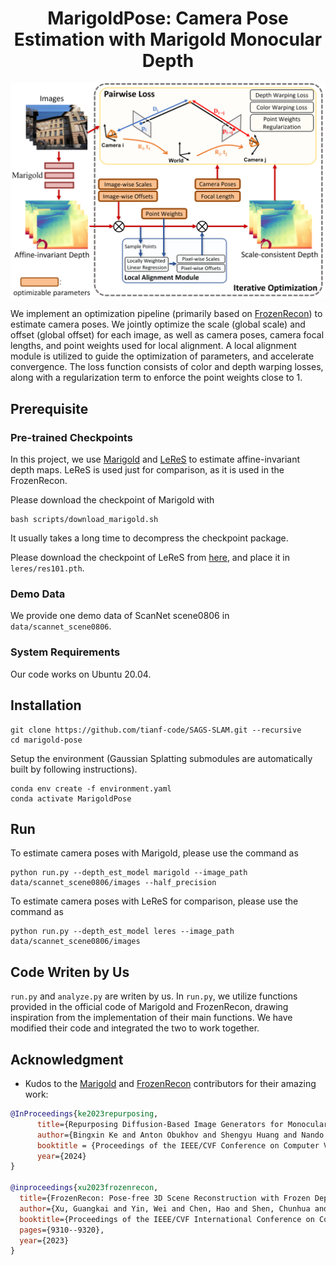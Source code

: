 <div align="center">

  <h1 align="center">MarigoldPose: Camera Pose Estimation with Marigold Monocular Depth</h1>
  <img width="800" alt="image" src="figures/method_overview.png">

</div>

We implement an optimization pipeline (primarily based on [FrozenRecon](https://github.com/aim-uofa/FrozenRecon)) to estimate camera poses. We jointly optimize the scale (global scale) and offset (global offset) for each image, as well as camera poses, camera focal lengths, and point weights used for local alignment. A local alignment module is utilized to guide the optimization of parameters, and accelerate convergence. The loss function consists of color and depth warping losses, along with a regularization term to enforce the point weights close to 1.

## Prerequisite

### Pre-trained Checkpoints
In this project, we use [Marigold](https://github.com/prs-eth/marigold) and [LeReS](https://github.com/aim-uofa/AdelaiDepth/tree/main) to estimate affine-invariant depth maps. LeReS is used just for comparison, as it is used in the FrozenRecon.

Please download the checkpoint of Marigold with
```
bash scripts/download_marigold.sh
```
It usually takes a long time to decompress the checkpoint package.

Please download the checkpoint of LeReS from [here](https://pan.baidu.com/s/1o2oVMiLRu770Fdpa65Pdbw?pwd=g3yi), and place it in `leres/res101.pth`.

### Demo Data
We provide one demo data of ScanNet scene0806 in `data/scannet_scene0806`.

### System Requirements
Our code works on Ubuntu 20.04.


## Installation
```
git clone https://github.com/tianf-code/SAGS-SLAM.git --recursive
cd marigold-pose
```

Setup the environment (Gaussian Splatting submodules are automatically built by following instructions).
```
conda env create -f environment.yaml
conda activate MarigoldPose
```


## Run

To estimate camera poses with Marigold, please use the command as

```
python run.py --depth_est_model marigold --image_path data/scannet_scene0806/images --half_precision
```

To estimate camera poses with LeReS for comparison, please use the command as

```
python run.py --depth_est_model leres --image_path data/scannet_scene0806/images
```

## Code Writen by Us
`run.py` and `analyze.py` are writen by us. In `run.py`, we utilize functions provided in the official code of Marigold and FrozenRecon, drawing inspiration from the implementation of their main functions. We have modified their code and integrated the two to work together.


## Acknowledgment

- Kudos to the [Marigold](https://github.com/prs-eth/marigold) and [FrozenRecon](https://github.com/aim-uofa/FrozenRecon) contributors for their amazing work:

```bibtex
@InProceedings{ke2023repurposing,
      title={Repurposing Diffusion-Based Image Generators for Monocular Depth Estimation},
      author={Bingxin Ke and Anton Obukhov and Shengyu Huang and Nando Metzger and Rodrigo Caye Daudt and Konrad Schindler},
      booktitle = {Proceedings of the IEEE/CVF Conference on Computer Vision and Pattern Recognition (CVPR)},
      year={2024}
}

@inproceedings{xu2023frozenrecon,
  title={FrozenRecon: Pose-free 3D Scene Reconstruction with Frozen Depth Models},
  author={Xu, Guangkai and Yin, Wei and Chen, Hao and Shen, Chunhua and Cheng, Kai and Zhao, Feng},
  booktitle={Proceedings of the IEEE/CVF International Conference on Computer Vision},
  pages={9310--9320},
  year={2023}
}
```